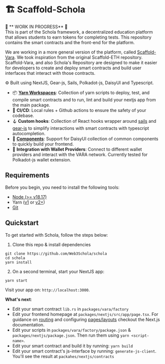 # 🏗 Scaffold-Schola

🚧 ** WORK IN PROGRESS** 🚧  
This is part of the Schola framework, a decentralized education platform that allows students to earn tokens for completing tests. This repository contains the smart contracts and the front-end for the platform.  

We are working in a more general version of the platform, called [Scaffold-Vara](https://github.com/Web3Schola/scaffold-vara). We took inspiration from the original Scaffold-ETH repository.
Scaffold-Vara, and also Schola's Repository are designed to make it easier for developers to create and deploy smart contracts and build user interfaces that interact with those contracts.  

⚙️ Built using NextJS, Gear-js, Sails, Polkadot-js, DaisyUI and Typescript.

- 📦 **[Yarn Workspaces](https://github.com/D9J9V/schola/blob/main/package.json)**: Collection of yarn scripts to deploy, test, and compile smart contracts and to run, lint and build your nextjs app from the main package.
- 🔄 **CI/CD**: Local rules + Github actions to ensure the safety of your codebase.
- 🪝 **Custom hooks**: Collection of React hooks wrapper around [sails](https://github.com/gear-tech/sails) and [gear-js](https://github.com/gear-tech/gear-js) to simplify interactions with smart contracts with typescript autocompletion.
- 🧱 [**Components**](https://daisyui.com/components/): Support for DaisyUI collection of common components to quickly build your frontend.
- 🔐 **Integration with Wallet Providers**: Connect to different wallet providers and interact with the VARA network. Currently tested for Polkadot-js wallet extension.

## Requirements

Before you begin, you need to install the following tools:

- [Node (>= v18.17)](https://nodejs.org/en/download/)
- Yarn ([v1](https://classic.yarnpkg.com/en/docs/install/) or [v2+](https://yarnpkg.com/getting-started/install))
- [Git](https://git-scm.com/downloads)

## Quickstart

To get started with Schola, follow the steps below:

1. Clone this repo & install dependencies

```
git clone https://github.com/Web3Schola/schola
cd schola
yarn install
```

2. On a second terminal, start your NextJS app:

```
yarn start
```

Visit your app on: `http://localhost:3000`.

**What's next**:

- Edit your smart contract `lib.rs` in `packages/vara/factory`
- Edit your frontend homepage at `packages/nextjs/src/app/page.tsx`. For guidance on [routing](https://nextjs.org/docs/app/building-your-application/routing/defining-routes) and configuring [pages/layouts](https://nextjs.org/docs/app/building-your-application/routing/pages-and-layouts) checkout the Next.js documentation.
- Edit your scripts in `packages/vara/factory/package.json` & `packages/nextjs/package.json`. Then run them using `yarn <script-name>`.
- Edit your smart contract and build it by running: `yarn build`
- Edit your smart contract's js-interface by running: `generate-js-client`. You'll see the result at `packahes/nextjs/contracts`
